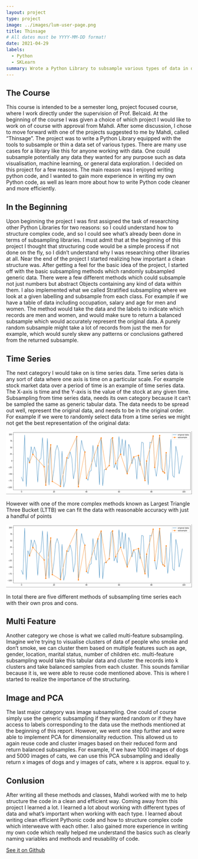 ```yaml
---
layout: project
type: project
image: ../images/lum-user-page.png
title: Thinsage
# All dates must be YYYY-MM-DD format!
date: 2021-04-29
labels:
  - Python
  - SKLearn
summary: Wrote a Python Library to subsample various types of data in different ways.
---
```


## The Course

This course is intended to be a semester long, project focused course, where I work directly under the supervision of Prof. Belcaid. At the beginning of the course I was given a choice of which project I would like to work on of course with approval from Mahdi. After some discussion, I chose to move forward with one of the projects suggested to me by Mahdi, called “Thinsage”. The project was to write a Python Library equipped with the tools to subsample or thin a data set of various types. There are many use cases for a library like this for anyone working with data. One could subsample potentially any data they wanted for any purpose such as data visualisation, machine learning, or general data exploration. I decided on this project for a few reasons. The main reason was I enjoyed writing python code, and I wanted to gain more experience in writing my own Python code, as well as learn more about how to write Python code cleaner and more efficiently.

## In the Beginning

Upon beginning the project I was first assigned the task of researching other Python Libraries for two reasons: so I could understand how to structure complex code, and so I could see what’s already been done in terms of subsampling libraries. I must admit that at the beginning of this project I thought that structuring code would be a simple process if not done on the fly, so I didn’t understand why I was researching other libraries at all. Near the end of the project I started realizing how important a clean structure was. After getting a feel for the basic idea of the project, I started off with the basic subsampling methods which randomly subsampled generic data. There were a few different methods which could subsample not just numbers but abstract Objects containing any kind of data within them. I also implemented what we called Stratified subsampling where we look at a given labelling and subsample from each class. For example if we have a table of data including occupation, salary and age for men and women. The method would take the data and the labels to indicate which records are men and women, and would make sure to return a balanced subsample which would accurately represent the original data. A purely random subsample might take a lot of records from just the men for example, which would surely skew any patterns or conclusions gathered from the returned subsample.

## Time Series

The next category I would take on is time series data. Time series data is any sort of data where one axis is time on a particular scale. For example stock market data over a period of time is an example of time series data. The X-axis is time and the Y-axis is the value of the stock at any given time. Subsampling from time series data, needs its own category because it can’t be sampled the same as generic tabular data.
The data needs to be spread out well, represent the original data, and needs to be in the original order. For example if we were to randomly select data from a time series we might not get the best representation of the original data:

<img class="ui image" src="/images/TimeSeries1.png">

However with one of the more complex methods known as Largest Triangle Three Bucket (LTTB) we can fit the data with reasonable accuracy with just a handful of points 

<img class="ui image" src="/images/TimeSeries1.png">

In total there are five different methods of subsampling time series each with their own pros and cons.

## Multi Feature

Another category we chose is what we called multi-feature subsampling. Imagine we’re trying to visualise clusters of data of people who smoke and don’t smoke, we can cluster them based on multiple features such as age, gender, location,  marital status, number of children etc. multi-feature subsampling would take this tabular data and cluster the records into k clusters and take balanced samples from each cluster. This sounds familiar because it is, we were able to reuse code mentioned above. This is where I started to realize the importance of the structuring.

## Image and PCA

The last major category was image subsampling. One could of course simply use the generic subsampling if they wanted random or if they have access to labels corresponding to the data use the methods mentioned at the beginning of this report. However, we went one step further and were able to implement PCA for dimensionality reduction. This allowed us to again reuse code and cluster images based on their reduced form and return balanced subsamples. For example, if we have 1000 images of dogs and 5000 images of cats, we can use this PCA subsampling and ideally return x images of dogs and y images of cats, where x is approx. equal to y.

## Conlusion

After writing all these methods and classes, Mahdi worked with me to help structure the code in a clean and efficient way. Coming away from this project I learned a lot. I learned a lot about working with different types of data and what’s important when working with each type. I learned about writing clean efficient Pythonic code and how to structure complex code which interweave with each other. I also gained more experience in writing my own code which really helped me understand the basics such as clearly naming variables and methods and reusability of code.

<a href="https://github.com/mahdi-b/thinsage">See it on Github</a>
